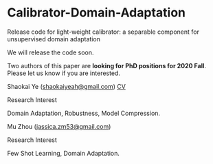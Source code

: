 # Calibrator-Domain-Adaptation
Release code for light-weight calibrator: a separable component for unsupervised domain adaptation


We will release the code soon.


Two authors of this paper are __looking for PhD positions for 2020 Fall__. Please let us know if you are interested.


Shaokai Ye (shaokaiyeah@gmail.com) [CV](https://drive.google.com/open?id=1RpIoaqG7J2WrQOOrbB_tJPWEQiYYzP3q)

Research Interest

Domain Adaptation, Robustness, Model Compression.

Mu Zhou (jassica.zm53@gmail.com)

Research Interest

Few Shot Learning, Domain Adaptation.
